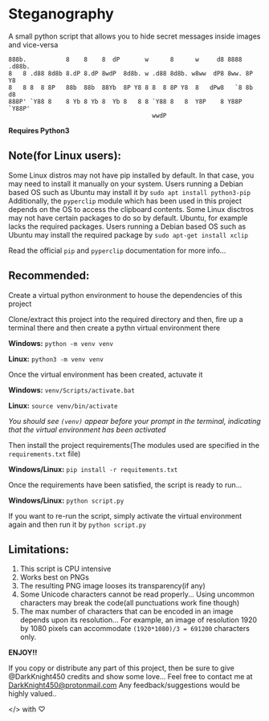 # Steganography
A small python script that allows you to hide secret messages inside images and vice-versa 

```
888b.           8    8    8  dP       w      8      w     d8 8888 .d88b. 
8   8 .d88 8d8b 8.dP 8.dP 8wdP  8d8b. w .d88 8d8b. w8ww  dP8 8ww. 8P  Y8 
8   8 8  8 8P   88b  88b  88Yb  8P Y8 8 8  8 8P Y8  8   dPw8   `8 8b  d8 
888P' `Y88 8    8 Yb 8 Yb 8  Yb 8   8 8 `Y88 8   8  Y8P    8 Y88P `Y88P' 
                                        wwdP                             
```

**Requires Python3**

## Note(for Linux users):

Some Linux distros may not have pip installed by default. In that case, you may need to install it manually on your system.
Users running a Debian based OS such as Ubuntu may install it by `sudo apt install python3-pip`
Additionally, the `pyperclip` module which has been used in this project depends on the OS to access the clipboard contents.
Some Linux disctros may not have certain packages to do so by default. Ubuntu, for example lacks the required packages.
Users running a Debian based OS such as Ubuntu may install the required package by `sudo apt-get install xclip`

Read the official `pip` and `pyperclip` documentation for more info...


## Recommended:

Create a virtual python environment to house the dependencies of this project

Clone/extract this project into the required directory and then, fire up a terminal there and then create a pythn virtual environment there

**Windows:**
`python -m venv venv`

**Linux:**
`python3 -m venv venv`

Once the virtual environment has been created, actuvate it

**Windows:**
`venv/Scripts/activate.bat`

**Linux:**
`source venv/bin/activate`

*You should see `(venv)` appear before your prompt in the terminal, indicating that the virtual environment has been activated*

Then install the project requirements(The modules used are specified in the `requirements.txt` file)

**Windows/Linux:**
`pip install -r requitements.txt`

Once the requirements have been satisfied, the script is ready to run...

**Windows/Linux:**
`python script.py`


If you want to re-run the script, simply activate the virtual environment again and then run it by `python script.py`

## Limitations:
1. This script is CPU intensive
2. Works best on PNGs
3. The resulting PNG image looses its transparency(if any)
4. Some Unicode characters cannot be read properly... Using uncommon characters may break the code(all punctuations work fine though)
5. The max number of characters that can be encoded in an image depends upon its resolution... For example, an image of resolution 1920 by 1080 pixels can accommodate `(1920*1080)/3 = 691200` characters only.



**ENJOY!!**

If you copy or distribute any part of this project, then be sure to give @DarkKnight450 credits and show some love...
Feel free to contact me at DarkKnight450@protonmail.com
Any feedback/suggestions would be highly valued.. 

</> with ♡
